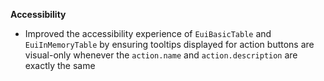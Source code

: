 **Accessibility**

- Improved the accessibility experience of `EuiBasicTable` and `EuiInMemoryTable` by ensuring tooltips displayed for action buttons are visual-only whenever the `action.name` and `action.description` are exactly the same

